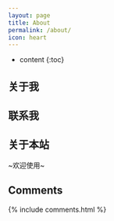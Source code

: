 ```yaml
---
layout: page
title: About
permalink: /about/
icon: heart
---
```


* content
{:toc}

## 关于我

## 联系我

## 关于本站

~欢迎使用~

## Comments

{% include comments.html %}
